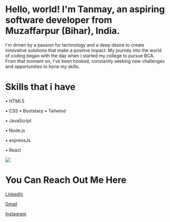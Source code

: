 # Hello, world! I'm Tanmay, an aspiring software developer from Muzaffarpur (Bihar), India.

I'm driven by a passion for technology and a deep desire to create innovative solutions that make a positive impact. My journey into the world of coding began with the day when I started my college to pursue BCA. From that moment on, I've been hooked, constantly seeking new challenges and opportunities to hone my skills.


# Skills that i have
• HTML5

• CSS
  • Bootstarp
     • Tailwind
   
• JavaScript


• Node.js

• expressJs

• React

![](https://markovate.b-cdn.net/wp-content/uploads/2022/08/Top-10-Reasons-To-Choose-MERN-Stack-Development-For-Your-Next-Project_-1280x720px@2x.png )




# You Can Reach Out Me Here

[LinkedIn](https://www.linkedin.com/in/tanmaykishore003/)

[Gmail](mailto:tanmaykishore003@gmail.com)

[Instagram](https://www.instagram.com/tanmay_kishore/)

